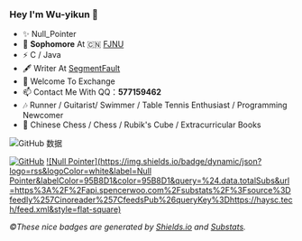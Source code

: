 ### Hey I'm Wu-yikun 👋

- ✨ Null_Pointer
- 🍻 **Sophomore** At 🇨🇳 [FJNU](http://www.fjnu.edu.cn/)
- ⚡ C / Java
- 🖋  Writer At [SegmentFault](https://segmentfault.com/)
- 💬 Welcome To Exchange
- 📫 Contact Me With QQ：**577159462**
- 🎶  Runner / Guitarist/ Swimmer / Table Tennis Enthusiast / Programming Newcomer
- 💖  Chinese Chess / Chess / Rubik's Cube / Extracurricular Books

![GitHub 数据](https://github-readme-stats.vercel.app/api?username=Wu-yikun)

[![GitHub](https://img.shields.io/badge/dynamic/json?logo=github&label=GitHub&labelColor=495867&color=495867&query=%24.data.totalSubs&url=https%3A%2F%2Fapi.spencerwoo.com%2Fsubstats%2F%3Fsource%3Dgithub%26queryKey%3Dhayschan&style=flat-square)](https://github.com/Wu-yikun)   [![Null Pointer](https://img.shields.io/badge/dynamic/json?logo=rss&logoColor=white&label=Null Pointer&labelColor=95B8D1&color=95B8D1&query=%24.data.totalSubs&url=https%3A%2F%2Fapi.spencerwoo.com%2Fsubstats%2F%3Fsource%3Dfeedly%257Cinoreader%257CfeedsPub%26queryKey%3Dhttps://haysc.tech/feed.xml&style=flat-square)]()

*&copy;These nice badges are generated by <a href="https://shields.io/">Shields.io</a> and <a href="https://github.com/spencerwooo/Substats">Substats</a>.*
